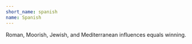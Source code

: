```yaml
---
short_name: spanish
name: Spanish
---
```

Roman, Moorish, Jewish, and Mediterranean influences equals winning.